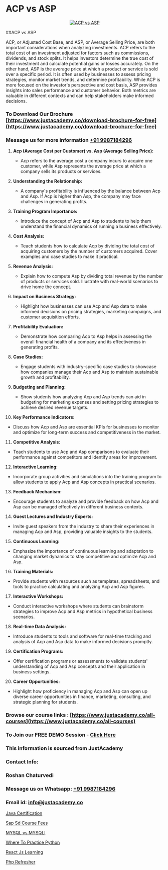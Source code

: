 # ACP vs ASP

<p align="center">
  <a href="https://justacademy.co/course-detail/asp-net-training">
    <img src="https://justacademy.co/storage2/course_image/1708336878_course_image.png" alt="ACP vs ASP">
  </a>
</p>
##ACP vs ASP

ACP, or Adjusted Cost Base, and ASP, or Average Selling Price, are both important considerations when analyzing investments. ACP refers to the total cost of an investment adjusted for factors such as commissions, dividends, and stock splits. It helps investors determine the true cost of their investment and calculate potential gains or losses accurately. On the other hand, ASP is the average price at which a product or service is sold over a specific period. It is often used by businesses to assess pricing strategies, monitor market trends, and determine profitability. While ACP is more focused on the investor's perspective and cost basis, ASP provides insights into sales performance and customer behavior. Both metrics are valuable in different contexts and can help stakeholders make informed decisions.
### To Download Our Brochure [https://www.justacademy.co/download-brochure-for-free](https://www.justacademy.co/download-brochure-for-free)
### Message us for more information [+91 9987184296](https://api.whatsapp.com/send?phone=919987184296)
1) **Acp (Average Cost per Customer) vs. Asp (Average Selling Price):**
   - Acp refers to the average cost a company incurs to acquire one customer, while Asp represents the average price at which a company sells its products or services.
   
2) **Understanding the Relationship:**
   - A company's profitability is influenced by the balance between Acp and Asp. If Acp is higher than Asp, the company may face challenges in generating profits.

3) **Training Program Importance:**
   - Introduce the concept of Acp and Asp to students to help them understand the financial dynamics of running a business effectively.

4) **Cost Analysis:**
   - Teach students how to calculate Acp by dividing the total cost of acquiring customers by the number of customers acquired. Cover examples and case studies to make it practical.

5) **Revenue Analysis:**
   - Explain how to compute Asp by dividing total revenue by the number of products or services sold. Illustrate with real-world scenarios to drive home the concept.

6) **Impact on Business Strategy:**
   - Highlight how businesses can use Acp and Asp data to make informed decisions on pricing strategies, marketing campaigns, and customer acquisition efforts.

7) **Profitability Evaluation:**
   - Demonstrate how comparing Acp to Asp helps in assessing the overall financial health of a company and its effectiveness in generating profits.

8) **Case Studies:**
   - Engage students with industry-specific case studies to showcase how companies manage their Acp and Asp to maintain sustainable growth and profitability.

9) **Budgeting and Planning:**
   - Show students how analyzing Acp and Asp trends can aid in budgeting for marketing expenses and setting pricing strategies to achieve desired revenue targets.

10) **Key Performance Indicators:**
   - Discuss how Acp and Asp are essential KPIs for businesses to monitor and optimize for long-term success and competitiveness in the market.

11) **Competitive Analysis:**
   - Teach students to use Acp and Asp comparisons to evaluate their performance against competitors and identify areas for improvement.

12) **Interactive Learning:**
   - Incorporate group activities and simulations into the training program to allow students to apply Acp and Asp concepts in practical scenarios.

13) **Feedback Mechanism:**
   - Encourage students to analyze and provide feedback on how Acp and Asp can be managed effectively in different business contexts.

14) **Guest Lectures and Industry Experts:**
   - Invite guest speakers from the industry to share their experiences in managing Acp and Asp, providing valuable insights to the students.

15) **Continuous Learning:**
   - Emphasize the importance of continuous learning and adaptation to changing market dynamics to stay competitive and optimize Acp and Asp.

16) **Training Materials:**
   - Provide students with resources such as templates, spreadsheets, and tools to practice calculating and analyzing Acp and Asp figures.

17) **Interactive Workshops:**
   - Conduct interactive workshops where students can brainstorm strategies to improve Acp and Asp metrics in hypothetical business scenarios.

18) **Real-time Data Analysis:**
   - Introduce students to tools and software for real-time tracking and analysis of Acp and Asp data to make informed decisions promptly.

19) **Certification Programs:**
   - Offer certification programs or assessments to validate students' understanding of Acp and Asp concepts and their application in business settings.

20) **Career Opportunities:**
   - Highlight how proficiency in managing Acp and Asp can open up diverse career opportunities in finance, marketing, consulting, and strategic planning for students.

### Browse our course links : [https://www.justacademy.co/all-courses](https://www.justacademy.co/all-courses) 
### To Join our FREE DEMO Session - [Click Here](https://www.justacademy.co/register-for-course-demo)


### This information is sourced from JustAcademy
### Contact Info:
### Roshan Chaturvedi
### Message us on Whatsapp: [+91 9987184296](https://api.whatsapp.com/send?phone=919987184296)
### Email id: [info@justacademy.co](mailto:info@justacademy.co)
                
[Java Certification](https://www.linkedin.com/pulse/java-certification-justacademy-hyderabad-ewxzc/)

[Sap Sd Course Fees](https://www.linkedin.com/pulse/sap-sd-course-fees-justacademy-houston-mguwf?trackingId=Nj0MpgaE0Ql5nUs74QBabQ%3D%3D&lipi=urn%3Ali%3Apage%3Ad_flagship3_company_admin%3BnF3eASk8R%2BOWSu8GAkG%2FXw%3D%3D)

[MYSQL vs MYSQLI](https://medium.com/@surajvaishnav5015/mysql-vs-mysqli-79097f7d7a77)

[Where To Practice Python](https://medium.com/@mahi3106/where-to-practice-python-6eacd8881695)

[React Js Learning](https://justacademyin.github.io/justacademy/react-js-learning)

[Php Refresher](https://justacademyin.github.io/justacademy/php-refresher)

